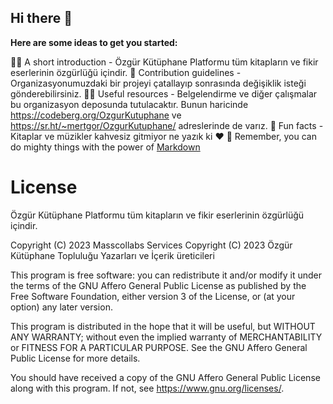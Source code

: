 ## Hi there 👋

**Here are some ideas to get you started:**

🙋‍♀️ A short introduction - Özgür Kütüphane Platformu tüm kitapların ve fikir eserlerinin özgürlüğü içindir.
🌈 Contribution guidelines - Organizasyonumuzdaki bir projeyi çatallayıp sonrasında değişiklik isteği gönderebilirsiniz.
👩‍💻 Useful resources - Belgelendirme ve diğer çalışmalar bu organizasyon deposunda tutulacaktır. Bunun haricinde https://codeberg.org/OzgurKutuphane ve https://sr.ht/~mertgor/OzgurKutuphane/ adreslerinde de varız.
🍿 Fun facts - Kitaplar ve müzikler kahvesiz gitmiyor ne yazık ki ❤️ 
🧙 Remember, you can do mighty things with the power of [Markdown](https://docs.github.com/github/writing-on-github/getting-started-with-writing-and-formatting-on-github/basic-writing-and-formatting-syntax)

# License

Özgür Kütüphane Platformu tüm kitapların ve fikir eserlerinin özgürlüğü içindir.

Copyright (C) 2023 Masscollabs Services
Copyright (C) 2023 Özgür Kütüphane Topluluğu Yazarları ve İçerik üreticileri

This program is free software: you can redistribute it and/or modify
it under the terms of the GNU Affero General Public License as published
by the Free Software Foundation, either version 3 of the License, or
(at your option) any later version.

This program is distributed in the hope that it will be useful,
but WITHOUT ANY WARRANTY; without even the implied warranty of
MERCHANTABILITY or FITNESS FOR A PARTICULAR PURPOSE.  See the
GNU Affero General Public License for more details.

You should have received a copy of the GNU Affero General Public License
along with this program.  If not, see <https://www.gnu.org/licenses/>.


